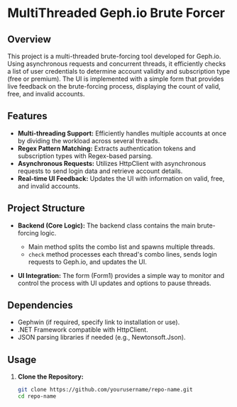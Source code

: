 # MultiThreaded Geph.io Brute Forcer

## Overview

This project is a multi-threaded brute-forcing tool developed for Geph.io. Using asynchronous requests and concurrent threads, it efficiently checks a list of user credentials to determine account validity and subscription type (free or premium). The UI is implemented with a simple form that provides live feedback on the brute-forcing process, displaying the count of valid, free, and invalid accounts.

## Features

- **Multi-threading Support:** Efficiently handles multiple accounts at once by dividing the workload across several threads.
- **Regex Pattern Matching:** Extracts authentication tokens and subscription types with Regex-based parsing.
- **Asynchronous Requests:** Utilizes HttpClient with asynchronous requests to send login data and retrieve account details.
- **Real-time UI Feedback:** Updates the UI with information on valid, free, and invalid accounts.

## Project Structure

- **Backend (Core Logic):** The backend class contains the main brute-forcing logic.
  - Main method splits the combo list and spawns multiple threads.
  - `check` method processes each thread's combo lines, sends login requests to Geph.io, and updates the UI.
  
- **UI Integration:** The form (Form1) provides a simple way to monitor and control the process with UI updates and options to pause threads.

## Dependencies

- Gephwin (if required, specify link to installation or use).
- .NET Framework compatible with HttpClient.
- JSON parsing libraries if needed (e.g., Newtonsoft.Json).

## Usage

1. **Clone the Repository:**

   ```bash
   git clone https://github.com/yourusername/repo-name.git
   cd repo-name
